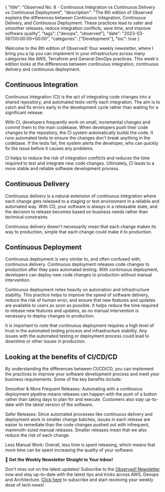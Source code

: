 {
    "title": "Observed No. 8 - Continuous Integration vs Continuous Delivery vs Continuous Deployment",
    "description": "The 8th edition of Observed explains the differences between Continuous Integration, Continuous Delivery, and Continuous Deployment. These practices lead to safer and smoother releases, reduce integration conflicts, save time, and improve software quality",
    "tags": ["devops", "observed"],
    "date": "2023-03-06T00:00:00+00:00",
    "categories": ["Development"],
    "toc": true
}

Welcome to the 8th edition of Observed! Your weekly newsletter, where I bring you a tip you can implement in your infrastructure across many categories like AWS, Terraform and General DevOps practices. This week's edition looks at the differences between continuous integration, continuous delivery and continuous deployment.

<!-- more -->

## Continuous Integration

Continuous Integration (CI) is the act of integrating code changes into a shared repository, and automated tests verify each integration. The aim is to catch and fix errors early in the development cycle rather than waiting for a significant release.

With CI, developers frequently work on small, incremental changes and commit them to the main codebase. When developers push their code changes to the repository, the CI system automatically builds the code. It runs automated tests to ensure the changes don't break anything in the codebase. If the tests fail, the system alerts the developer, who can quickly fix the issue before it causes any problems.

CI helps to reduce the risk of integration conflicts and reduces the time required to test and integrate new code changes. Ultimately, CI leads to a more stable and reliable software development process.

## Continuous Delivery

Continuous delivery is a natural extension of continuous integration where each change gets released to a staging or test environment in a reliable and automated way. With CD, your software is always in a releasable state, and the decision to release becomes based on business needs rather than technical constraints.

Continuous delivery doesn't necessarily mean that each change makes its way to production, simple that each change could make it to production.

## Continuous Deployment

Continuous deployment is very similar to, and often confused with, continuous delivery. Continuous deployment releases code changes to production after they pass automated testing. With continuous deployment, developers can deploy new code changes to production without manual intervention.

Continuous deployment relies heavily on automation and infrastructure stability. This practice helps to improve the speed of software delivery, reduce the risk of human error, and ensure that new features and updates are available to users as soon as possible. It helps reduce the time required to release new features and updates, as no manual intervention is necessary to deploy changes to production.

It is important to note that continuous deployment requires a high level of trust in the automated testing process and infrastructure stability. Any issues with the automated testing or deployment process could lead to downtime or other issues in production.

## Looking at the benefits of CI/CD/CD

By understanding the differences between CI/CD/CD, you can implement the practices to improve your software development process and meet your business requirements. Some of the key benefits include:

Smoother & More Frequent Releases: Automating with a continuous deployment pipeline means releases can happen with the push of a button rather than taking days to plan for and execute. Customers also stay up-to-date with the latest version of the software.

Safer Releases: Since automated processes like continuous delivery and deployment work in smaller change batches, issues in each release are easier to remediate than the code changes pushed out with infrequent, mammoth-sized manual releases. Smaller releases mean that we also reduce the risk of each change.

Less Manual Work: Overall, less time is spent releasing, which means that more time can be spent increasing the quality of your software.

**📣 Get the Weekly Newsletter Straight to Your Inbox!**

Don't miss out on the latest updates! Subscribe to the [Observed! Newsletter](https://news.codewithstu.tv) now and stay up-to-date with the latest tips and tricks across AWS, Devops and Architecture. [Click here](https://news.codewithstu.tv) to subscribe and start receiving your weekly dose of tech news!
